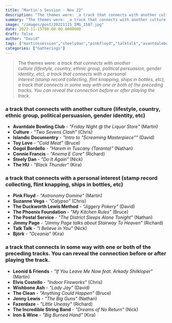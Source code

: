 ```yaml
---
title: "Martin's Session - Nov 22"
description: "The themes were: _a track that connects with another culture (lifestyle, country, ethnic group, political persuasion, gender identity, etc), a track that connects with a personal interest (stamp record collecting, flint knapping, ships in bottles, etc), a track that connects in some way with one or both of the preceding tracks. You can reveal the connection before or after playing the track._"
summary: "The themes were: _a track that connects with another culture (lifestyle, country, ethnic group, political persuasion, gender identity, etc), a track that connects with a personal interest (stamp record collecting, flint knapping, ships in bottles, etc), a track that connects in some way with one or both of the preceding tracks. You can reveal the connection before or after playing the track._"
image: "/images/post/20221115_IMG_1587.jpg"
date: 2022-11-15T00:00:00.0000000
draft: false
author: "David"
tags: ["martinssession","steelydan","pinkfloyd","talktalk","avantdalebowlingclub","thephoenixfoundation","jimmypage","björk","fazerdaze","jennylewis","ironandwine","theincrediblestringband","thehu","toylove","wishboneash","gogolbordello","thepostalservice","theduckworthlewismethod","culture","theclean","suzannevega","conniefrancis","elviscostello","leonidandfriends","islandicdocumentry"]
categories: ["Gatherings"]
---
```

> The themes were: _a track that connects with another culture (lifestyle, country, ethnic group, political persuasion, gender identity, etc), a track that connects with a personal interest (stamp record collecting, flint knapping, ships in bottles, etc), a track that connects in some way with one or both of the preceding tracks. You can reveal the connection before or after playing the track._
### a track that connects with another culture (lifestyle, country, ethnic group, political persuasion, gender identity, etc)
- **Avantdale Bowling Club** - _"Friday Night @ the Liquor Store"_ (Martin)
- **Culture** - _"Two Sevens Clash"_ (Chris)
- **Islandic Documentry** - _"Intro to "Screaming Masterpiece""_ (David)
- **Toy Love** - _"Cold Meat"_ (Bruce)
- **Gogol Bordello** - _"Harem in Tuscany (Taranta)"_ (Nathan)
- **Connie Francis** - _"Anema E Core"_ (Richard)
- **Steely Dan** - _"Do It Again"_ (Nick)
- **The HU** - _"Black Thunder"_ (Kira)
### a track that connects with a personal interest (stamp record collecting, flint knapping, ships in bottles, etc)
- **Pink Floyd** - _"Astronomy Domine"_ (Martin)
- **Suzanne Vega** - _"Calypso"_ (Chris)
- **The Duckworth Lewis Method** - _"Jiggery Pokery"_ (David)
- **The Phoenix Foundation** - _"My Kitchen Rules"_ (Bruce)
- **The Postal Service** - _"The District Sleeps Alone Tonight"_ (Nathan)
- **Jimmy Page** - _"Jimmy Page talks about Stairway To Heaven"_ (Richard)
- **Talk Talk** - _"I Believe in You"_ (Nick)
- **Björk** - _"Oceania"_ (Kira)
### a track that connects in some way with one or both of the preceding tracks. You can reveal the connection before or after playing the track.
- **Leonid & Friends** - _"If You Leave Me Now feat. Arkady Shilkloper"_ (Martin)
- **Elvis Costello** - _"Indoor Fireworks"_ (Chris)
- **Wishbone Ash** - _"Lady Jay"_ (David)
- **The Clean** - _"Anything Could Happen"_ (Bruce)
- **Jenny Lewis** - _"The Big Guns"_ (Nathan)
- **Fazerdaze** - _"Little Uneasy"_ (Richard)
- **The Incredible String Band** - _"Dreams of No Return"_ (Nick)
- **Iron & Wine** - _"Big Burned Hand"_ (Kira)
